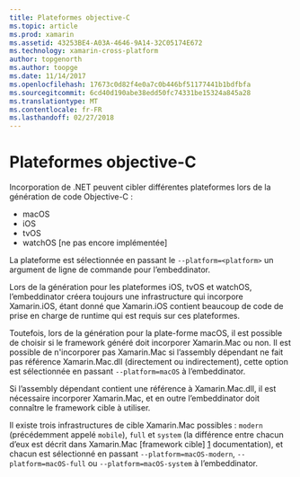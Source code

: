 ```yaml
---
title: Plateformes objective-C
ms.topic: article
ms.prod: xamarin
ms.assetid: 43253BE4-A03A-4646-9A14-32C05174E672
ms.technology: xamarin-cross-platform
author: topgenorth
ms.author: toopge
ms.date: 11/14/2017
ms.openlocfilehash: 17673c0d82f4e0a7c0b446bf51177441b1bdfbfa
ms.sourcegitcommit: 6cd40d190abe38edd50fc74331be15324a845a28
ms.translationtype: MT
ms.contentlocale: fr-FR
ms.lasthandoff: 02/27/2018
---
```

# <a name="objective-c-platforms"></a>Plateformes objective-C


Incorporation de .NET peuvent cibler différentes plateformes lors de la génération de code Objective-C :

* macOS
* iOS
* tvOS
* watchOS [ne pas encore implémentée]

La plateforme est sélectionnée en passant le `--platform=<platform>` un argument de ligne de commande pour l’embeddinator.

Lors de la génération pour les plateformes iOS, tvOS et watchOS, l’embeddinator créera toujours une infrastructure qui incorpore Xamarin.iOS, étant donné que Xamarin.iOS contient beaucoup de code de prise en charge de runtime qui est requis sur ces plateformes.

Toutefois, lors de la génération pour la plate-forme macOS, il est possible de choisir si le framework généré doit incorporer Xamarin.Mac ou non. Il est possible de n'incorporer pas Xamarin.Mac si l’assembly dépendant ne fait pas référence Xamarin.Mac.dll (directement ou indirectement), cette option est sélectionnée en passant `--platform=macOS` à l’embeddinator.

Si l’assembly dépendant contient une référence à Xamarin.Mac.dll, il est nécessaire incorporer Xamarin.Mac, et en outre l’embeddinator doit connaître le framework cible à utiliser.

Il existe trois infrastructures de cible Xamarin.Mac possibles : `modern` (précédemment appelé `mobile`), `full` et `system` (la différence entre chacun d’eux est décrit dans Xamarin.Mac [framework cible] [ 1] documentation), et chacun est sélectionné en passant `--platform=macOS-modern`, `--platform=macOS-full` ou `--platform=macOS-system` à l’embeddinator.

[1]: ~/mac/platform/target-framework.md
